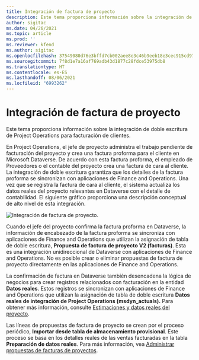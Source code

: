 ```yaml
---
title: Integración de factura de proyecto
description: Este tema proporciona información sobre la integración de doble escritura de Project Operations para facturación de clientes.
author: sigitac
ms.date: 04/26/2021
ms.topic: article
ms.prod: ''
ms.reviewer: kfend
ms.author: sigitac
ms.openlocfilehash: 37549080d76e3bffd7cb002aee8e3c46b9eeb18e3cec915cd971881b69747534
ms.sourcegitcommit: 7f8d1e7a16af769adb43d1877c28fdce53975db8
ms.translationtype: HT
ms.contentlocale: es-ES
ms.lasthandoff: 08/06/2021
ms.locfileid: "6993262"
---
```

# <a name="project-invoice-integration"></a>Integración de factura de proyecto

Este tema proporciona información sobre la integración de doble escritura de Project Operations para facturación de clientes.

En Project Operations, el jefe de proyecto administra el trabajo pendiente de facturación del proyecto y crea una factura proforma para el cliente en Microsoft Dataverse. De acuerdo con esta factura proforma, el empleado de Proveedores o el contable del proyecto crea una factura de cara al cliente. La integración de doble escritura garantiza que los detalles de la factura proforma se sincronizan con aplicaciones de Finance and Operations. Una vez que se registra la factura de cara al cliente, el sistema actualiza los datos reales del proyecto relevantes en Dataverse con el detalle de contabilidad. El siguiente gráfico proporciona una descripción conceptual de alto nivel de esta integración.

   ![Integración de factura de proyecto.](./media/DW5Invoicing.png)

Cuando el jefe del proyecto confirma la factura proforma en Dataverse, la información de encabezado de la factura proforma se sincroniza con aplicaciones de Finance and Operations que utilizan la asignación de tabla de doble escritura, **Propuesta de factura de proyecto V2 (facturas)**. Esta es una integración unidireccional de Dataverse con aplicaciones de Finance and Operations. No es posible crear o eliminar propuestas de factura de proyecto directamente en las aplicaciones de Finance and Operations.

La confirmación de factura en Dataverse también desencadena la lógica de negocios para crear registros relacionados con facturación en la entidad **Datos reales**. Estos registros se sincronizan con aplicaciones de Finance and Operations que utilizan la asignación de tabla de doble escritura **Datos reales de integración de Project Operations (msdyn\_actuals).** Para obtener más información, consulte [Estimaciones y datos reales del proyecto](resource-dual-write-estimates-actuals.md). 

Las líneas de propuestas de factura de proyecto se crean por el proceso periódico, **Importar desde tabla de almacenamiento provisional**. Este proceso se basa en los detalles reales de las ventas facturadas en la tabla **Preparación de datos reales**. Para más información, vea [Administrar propuestas de facturas de proyectos](../invoicing/format-update-project-invoice-proposals.md#create-project-invoice-proposals). 
